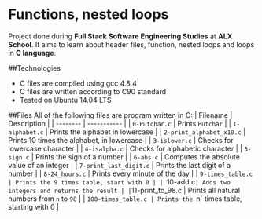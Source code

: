 # Functions, nested loops

Project done during **Full Stack Software Engineering Studies** at **ALX School**. It aims to learn about header files, function, nested loops and loops in **C language**.

##Technologies
* C files are compiled using gcc 4.8.4
* C files are written according to C90 standard
* Tested on Ubuntu 14.04 LTS 

##Files
All of the following files are program written in C:
| Filename | Description |
| -------- | ----------- |
| `0-Putchar.c` | Prints `Putchar` |
| `1-alphabet.c` | Prints the alphabet in lowercase |
| `2-print_alphabet_x10.c` | Prints 10 times the alphabet, in lowercase |
| `3-islower.c` | Checks for lowercase character |
| `4-isalpha.c` | Checks for alphabetic character |
| `5-sign.c` | Prints the sign of a number |
| `6-abs.c` | Computes the absolute value of an integer |
| `7-print_last_digit.c` | Prints the last digit of a number |
| `8-24_hours.c` | Prints every minute of the day |
| `9-times_table.c | Prints the 9 times table, start with 0 |
| `10-add.c` | Adds two integers and returns the result |
| `11-print_to_98.c | Prints all natural numbers from `n` to `98` |
| `100-times_table.c | Prints the `n` times table, starting with 0 |
 
